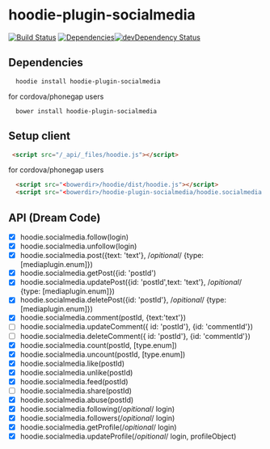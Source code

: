 hoodie-plugin-socialmedia
====================
[![Build Status](https://travis-ci.org/goappes/hoodie-plugin-socialmedia.svg?branch=master)](https://travis-ci.org/goappes/hoodie-plugin-socialmedia) [![Dependencies](https://david-dm.org/goappes/hoodie-plugin-socialmedia.png)](https://david-dm.org/goappes/hoodie-plugin-socialmedia)[![devDependency Status](https://david-dm.org/goappes/hoodie-plugin-socialmedia/dev-status.svg)](https://david-dm.org/goappes/hoodie-plugin-socialmedia#info=devDependencies)

## Dependencies
```shell
  hoodie install hoodie-plugin-socialmedia
```
for cordova/phonegap users
```shell
  bower install hoodie-plugin-socialmedia
```

## Setup client
```html
 <script src="/_api/_files/hoodie.js"></script>
```
for cordova/phonegap users

```html
  <script src="<bowerdir>/hoodie/dist/hoodie.js"></script>
  <script src="<bowerdir>/hoodie-plugin-socialmedia/hoodie.socialmedia.js"></script>
```

## API (Dream Code)
-  [x] hoodie.socialmedia.follow(login)
-  [x] hoodie.socialmedia.unfollow(login)
-  [x] hoodie.socialmedia.post({text: 'text'}, /*opitional*/ {type: [mediaplugin.enum]})
-  [x] hoodie.socialmedia.getPost({id: 'postId')
-  [x] hoodie.socialmedia.updatePost({id: 'postId',text: 'text'}, /*opitional*/ {type: [mediaplugin.enum]})
-  [x] hoodie.socialmedia.deletePost({id: 'postId'}, /*opitional*/ {type: [mediaplugin.enum]})
-  [x] hoodie.socialmedia.comment(postId, {text:'text'})
-  [ ] hoodie.socialmedia.updateComment({ id: 'postId'}, {id: 'commentId'})
-  [ ] hoodie.socialmedia.deleteComment({ id: 'postId'}, {id: 'commentId'})
-  [x] hoodie.socialmedia.count(postId, [type.enum]) 
-  [x] hoodie.socialmedia.uncount(postId, [type.enum])
-  [x] hoodie.socialmedia.like(postId) 
-  [x] hoodie.socialmedia.unlike(postId)
-  [x] hoodie.socialmedia.feed(postId)
-  [ ] hoodie.socialmedia.share(postId)
-  [x] hoodie.socialmedia.abuse(postId)
-  [x] hoodie.socialmedia.following(/*opitional*/ login)
-  [x] hoodie.socialmedia.followers(/*opitional*/ login)
-  [x] hoodie.socialmedia.getProfile(/*opitional*/ login)
-  [x] hoodie.socialmedia.updateProfile(/*opitional*/ login, profileObject)
